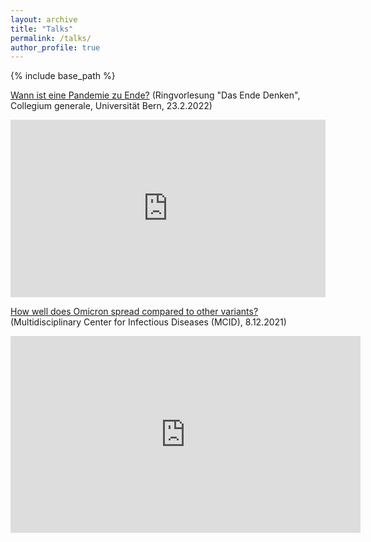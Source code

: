 ```yaml
---
layout: archive
title: "Talks"
permalink: /talks/
author_profile: true
---
```


{% include base_path %}

[Wann ist eine Pandemie zu Ende?]([https://tube.switch.ch/switchcast/unibe.ch/events/b2670af9-9b7c-476c-bdc4-915b98cc3489](https://tobira.unibe.ch/~embed/!v/DocaPl1axtF)) (Ringvorlesung "Das Ende Denken", Collegium generale, Universität Bern, 23.2.2022)
<iframe name="Tobira Player" src="https://tobira.unibe.ch/~embed/!v/DocaPl1axtF" allow=fullscreen style="border: none; width: 100%; aspect-ratio: 16/9;"></iframe>

[How well does Omicron spread compared to other variants?](https://youtu.be/BMSG8TUObsE?t=1866) (Multidisciplinary Center for Infectious Diseases (MCID), 8.12.2021)
<iframe width="560" height="315" src="https://www.youtube-nocookie.com/embed/BMSG8TUObsE?start=1866" title="YouTube video player" frameborder="0" allow="accelerometer; autoplay; clipboard-write; encrypted-media; gyroscope; picture-in-picture" allowfullscreen></iframe>
